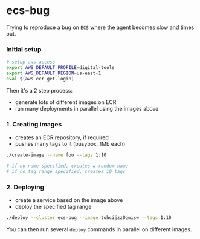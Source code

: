 
# ecs-bug

Trying to reproduce a bug on `ECS` where the agent becomes slow and times out.

### Initial setup

```bash
# setup aws access
export AWS_DEFAULT_PROFILE=digital-tools
export AWS_DEFAULT_REGION=us-east-1
eval $(aws ecr get-login)
```

Then it's a 2 step process:
- generate lots of different images on ECR
- run many deployments in parallel using the images above

### 1. Creating images

- creates an ECR repository, if required
- pushes many tags to it (busybox, 1Mb each)

```bash
./create-image --name foo --tags 1:10

# if no name specified, creates a random name
# if no tag range specified, creates 10 tags
```

### 2. Deploying

- create a service based on the image above
- deploy the specified tag range

```bash
./deploy --cluster ecs-bug --image tuhcijzz0qwisw --tags 1:10
```

You can then run several `deploy` commands in parallel on different images.
